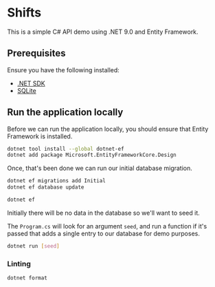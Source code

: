 # Shifts

This is a simple C# API demo using .NET 9.0 and Entity Framework.

## Prerequisites

Ensure you have the following installed:

- [.NET SDK](https://dotnet.microsoft.com/en-us/download)
- [SQLite](https://www.sqlite.org/download.html)

## Run the application locally

Before we can run the application locally, you should ensure that Entity Framework is installed.

```sh
dotnet tool install --global dotnet-ef
dotnet add package Microsoft.EntityFrameworkCore.Design
```

Once, that's been done we can run our initial database migration.

```sh
dotnet ef migrations add Initial 
dotnet ef database update
```

```sh
dotnet ef 
```

Initially there will be no data in the database so we'll want to seed it.

The `Program.cs` will look for an argument `seed`, and run a function if it's passed that adds a single entry to our
database for demo purposes.

```sh
dotnet run [seed]
```

### Linting

```sh
dotnet format 
```
